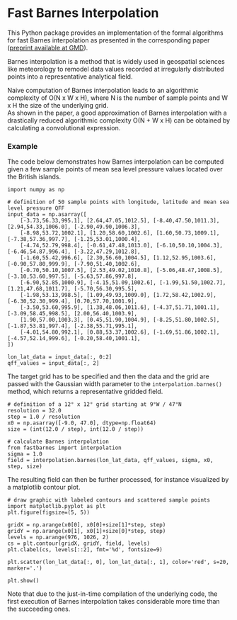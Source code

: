 # Fast Barnes Interpolation
This Python package provides an implementation of the formal algorithms for fast Barnes interpolation as presented in the corresponding paper ([preprint available at GMD](https://gmd.copernicus.org/preprints/gmd-2022-116/gmd-2022-116.pdf)).

Barnes interpolation is a method that is widely used in geospatial sciences like meteorology to remodel data values recorded at irregularly distributed points into a representative analytical field.

Naive computation of Barnes interpolation leads to an algorithmic complexity of O(N x W x H), where N is the number of sample points and W x H the size of the underlying grid.  
As shown in the paper, a good approximation of Barnes interpolation with a drastically reduced algorithmic complexity O(N + W x H) can be obtained by calculating a convolutional expression.

### Example

The code below demonstrates how Barnes interpolation can be computed given a few sample points of mean sea level pressure values located over the British islands.

```
import numpy as np

# definition of 50 sample points with longitude, latitude and mean sea level pressure QFF
input_data = np.asarray([
    [-3.73,56.33,995.1], [2.64,47.05,1012.5], [-8.40,47.50,1011.3], [2.94,54.33,1006.0], [-2.90,49.90,1006.3],
    [-8.98,53.72,1002.1], [1.20,58.60,1002.6], [1.60,50.73,1009.1], [-7.38,57.36,997.7], [-1.25,53.01,1000.4],
    [-4.74,52.79,998.4], [-0.61,47.48,1013.0], [-6.10,50.10,1004.3], [-6.46,54.87,996.4], [-3.22,47.29,1012.8],
    [-1.60,55.42,996.6], [2.30,56.60,1004.5], [1.12,52.95,1003.6], [-0.90,57.80,999.9], [-7.90,51.40,1002.6],
    [-0.70,50.10,1007.5], [2.53,49.02,1010.8], [-5.06,48.47,1008.5], [-3.10,53.60,997.5], [-5.63,57.86,997.8],
    [-6.90,52.85,1000.9], [-4.15,51.09,1002.6], [-1.99,51.50,1002.7], [1.21,47.68,1011.7], [-5.70,56.30,995.5],
    [-1.98,53.13,998.5], [1.09,49.93,1009.0], [1.72,58.42,1002.9], [-6.30,52.30,999.4], [0.70,57.70,1001.9],
    [-3.50,53.60,995.9], [1.38,48.06,1011.6], [-4.37,51.71,1001.1], [-3.09,58.45,998.5], [2.00,56.40,1003.9],
    [1.90,57.00,1003.3], [0.45,51.90,1004.9], [-8.25,51.80,1002.5], [-1.87,53.81,997.4], [-2.38,55.71,995.1],
    [-4.01,54.80,992.1], [0.88,53.37,1002.6], [-1.69,51.86,1002.1], [-4.57,52.14,999.6], [-0.20,58.40,1001.1],
])

lon_lat_data = input_data[:, 0:2]
qff_values = input_data[:, 2]
```

The target grid has to be specified and then the data and the grid are passed with the Gaussian width parameter to the `interpolation.barnes()` method, which returns a representative gridded field. 

```
# definition of a 12° x 12° grid starting at 9°W / 47°N
resolution = 32.0
step = 1.0 / resolution
x0 = np.asarray([-9.0, 47.0], dtype=np.float64)
size = (int(12.0 / step), int(12.0 / step))

# calculate Barnes interpolation
from fastbarnes import interpolation
sigma = 1.0
field = interpolation.barnes(lon_lat_data, qff_values, sigma, x0, step, size)
```

The resulting field can then be further processed, for instance visualized by a matplotlib contour plot.

```
# draw graphic with labeled contours and scattered sample points
import matplotlib.pyplot as plt
plt.figure(figsize=(5, 5))

gridX = np.arange(x0[0], x0[0]+size[1]*step, step)
gridY = np.arange(x0[1], x0[1]+size[0]*step, step)
levels = np.arange(976, 1026, 2)
cs = plt.contour(gridX, gridY, field, levels)
plt.clabel(cs, levels[::2], fmt='%d', fontsize=9)

plt.scatter(lon_lat_data[:, 0], lon_lat_data[:, 1], color='red', s=20, marker='.')

plt.show()
```

Note that due to the just-in-time compilation of the underlying code, the first execution of Barnes interpolation takes considerable more time than the succeeding ones.
